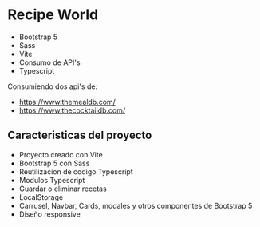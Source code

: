 # Recipe World

- Bootstrap 5
- Sass
- Vite
- Consumo de API's
- Typescript

Consumiendo dos api's de:

- https://www.themealdb.com/
- https://www.thecocktaildb.com/

## Caracteristicas del proyecto

- Proyecto creado con Vite
- Bootstrap 5 con Sass
- Reutilizacion de codigo Typescript
- Modulos Typescript
- Guardar o eliminar recetas
- LocalStorage
- Carrusel, Navbar, Cards, modales y otros componentes de Bootstrap 5
- Diseño responsive
